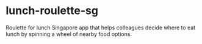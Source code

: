 # lunch-roulette-sg
Roulette for lunch Singapore app that helps colleagues decide where to eat lunch by spinning a wheel of nearby food options.
